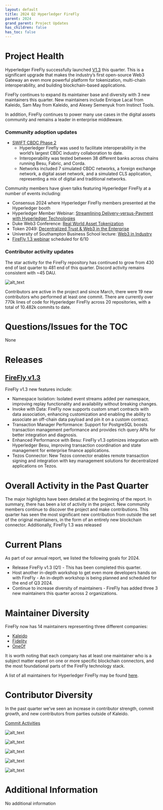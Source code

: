 ```yaml
---
layout: default
title: 2024 Q2 Hyperledger FireFly
parent: 2024
grand_parent: Project Updates
has_children: false
has_toc: false
---
```


# Project Health

Hyperledger FireFly successfully launched [V1.3](https://www.hyperledger.org/blog/hyperledger-firefly-v1.3-is-now-available) this quarter. This is a significant upgrade that makes the industry’s first open-source Web3 Gateway an even more powerful platform for tokenization, multi-chain interoperability, and building blockchain-based applications.

FireFly continues to expand its maintainer base and diversity with 3 new maintainers this quarter. New maintainers include Enrique Lacal from Kaleido, Sam May from Kaleido, and Alexey Semenyuk from Instinct Tools.

In addition, FireFly continues to power many use cases in the digital assets community and remains a leader in enterprise middleware.

### Community adoption updates

- [SWIFT CBDC Phase 2](https://www.swift.com/sites/default/files/files/swift_cbdc_sandbox_project_results_report_phase2_final_220324.pdf)
  - Hyperledger Firefly was used to facilitate interoperability in the world’s largest CBDC industry collaboration to date.
  - Interoperability was tested between 38 different banks across chains running Besu, Fabric, and Corda.
  - Networks included 7 simulated CBDC networks, a foreign exchange network, a digital asset network, and a simulated CLS application, representing a mix of digital and traditional networks.

Community members have given talks featuring Hyperledger FireFly at a number of events including:

- Consensus 2024 where Hyperledger FireFly members presented at the Hyperledger booth
- Hyperledger Member Webinar: [Streamlining Delivery-versus-Payment with Hyperledger Technologies](https://www.youtube.com/watch?v=gnZOXHBsVdk&t=2737s)
- Duke Web3 Conference: [Real World Asset Tokenization](https://www.dukeweb3conference.com/speakers)
- Token 2049: [Decentralized Trust & Web3 in the Enterprise](https://lu.ma/lxjqfuw3?hss_channel=lcp-10851358)
- University of Southampton Business School lecture: [Web3 in Industry](https://www.linkedin.com/feed/update/urn:li:activity:7196499141403856896)
- [FireFly 1.3 webinar](https://www.meetup.com/hyperledger-raleigh/events/301138155/) scheduled for 6/10

### Contributor activity updates

The star activity for the FireFly repository has continued to grow from 430 end of last quarter to 481 end of this quarter. Discord activity remains consistent with ~45 DAU.

![alt_text](images/HLFF_2024_Q2_stars.png "image_tooltip")

Contributors are active in the project and since March, there were 19 new contributors who performed at least one commit.
There are currently over 770k lines of code for Hyperledger FireFly across 20 repositories, with a total of 10.482k commits to date.

# Questions/Issues for the TOC

None

# Releases

## [FireFly v1.3](https://github.com/hyperledger/firefly/releases/tag/v1.3.0)
FireFly v1.3 new features include:
- Namespace Isolation: Isolated event streams added per namespace, improving replay functionality and availability without breaking changes.
- Invoke with Data: FireFly now supports custom smart contracts with data association, enhancing customization and enabling the ability to associate an off-chain data payload and pin it on a custom contract.
- Transaction Manager Performance: Support for PostgreSQL boosts transaction management performance and provides rich query APIs for better integration and diagnosis.
- Enhanced Performance with Besu: FireFly v1.3 optimizes integration with Hyperledger Besu, improving transaction coordination and state management for enterprise finance applications.
- Tezos Connector: New Tezos connector enables remote transaction signing and integration with key management solutions for decentralized applications on Tezos.

# Overall Activity in the Past Quarter

The major highlights have been detailed at the beginning of the report. In summary, there has been a lot of activity in the project. New community members continue to discover the project and make contributions. This quarter has seen the most significant new contribution from outside the set of the original maintainers, in the form of an entirely new blockchain connector. Additionally, FireFly 1.3 was released

# Current Plans

As part of our annual report, we listed the following goals for 2024.
- Release FireFly v1.3 (Q1) - This has been completed this quarter.
- Host another in-depth workshop to get even more developers hands on with FireFly - An in-depth workshop is being planned and scheduled for the end of Q3 2024.
- Continue to increase diversity of maintainers - FireFly has added three 3 new maintainers this quarter across 2 organizations.

# Maintainer Diversity

FireFly now has 14 maintainers representing three different companies:

- [Kaleido](https://kaleido.io/)
- [Fidelity](https://www.fidelity.com/)
- [OneOf](https://www.oneof.com/)

It is worth noting that each company has at least one maintainer who is a subject matter expert on one or more specific blockchain connectors, and the most foundational parts of the FireFly technology stack.

A list of all maintainers for Hyperledger FireFly may be found [here](https://wiki.hyperledger.org/display/FIR/Maintainers).

# Contributor Diversity

In the past quarter we’ve seen an increase in contributor strength, commit growth, and new contributors from parties outside of Kaleido.

[Commit Activities](https://insights.lfx.linuxfoundation.org/projects/hyperledger%2Ffirefly/dashboard;subTab=technical;v=source-control%2Fcommits%2Foverview)

![alt_text](images/HLFF_2024_Q2_1.png "image_tooltip")

![alt_text](images/HLFF_2024_Q2_2.png "image_tooltip")

![alt_text](images/HLFF_2024_Q2_3.png "image_tooltip")

![alt_text](images/HLFF_2024_Q2_4.png "image_tooltip")

![alt_text](images/HLFF_2024_Q2_5.png "image_tooltip")

# Additional Information

No additional information
